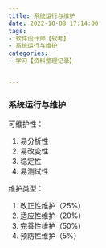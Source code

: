 ```yaml
---
title: 系统运行与维护
date: 2022-10-08 17:14:00
tags:
- 软件设计师【软考】
- 系统运行与维护
categories:
- 学习【资料整理记录】


---
```


### 系统运行与维护

可维护性：

1. 易分析性
2. 易改变性
3. 稳定性
4. 易测试性

维护类型：

1. 改正性维护（25%）
2. 适应性维护（20%）
3. 完善性维护（50%）
4. 预防性维护（5%）